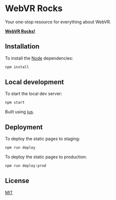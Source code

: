 <!--
title: WebVR Rocks
-->

# WebVR Rocks

Your one-stop resource for everything about WebVR.

**[WebVR Rocks!](https://WebVR.rocks)**


## Installation

To install the [Node](https://nodejs.org) dependencies:

```sh
npm install
```


## Local development

To start the local dev server:

```sh
npm start
```

Built using [jus](http://jus.js.org/).


## Deployment

To deploy the static pages to staging:

```sh
npm run deploy
```

To deploy the static pages to production:

```sh
npm run deploy:prod
```


## License

[MIT](LICENSE.md)
